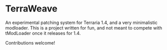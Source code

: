 # TerraWeave
An experimental patching system for Terraria 1.4, and a very minimalistic modloader.
This is a project written for fun, and not meant to compete with tModLoader once it releases for 1.4.

Contributions welcome!
